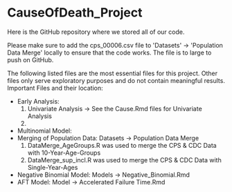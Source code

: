# CauseOfDeath_Project

Here is the GitHub repository where we stored all of our code.

Please make sure to add the cps_00006.csv file to 'Datasets' -> 'Population Data Merge' locally to ensure that the code works. The file is to large to push on GitHub.

The following listed files are the most essential files for this project. Other files only serve exploratory purposes and do not contain meaningful results.
Important Files and their location:
- Early Analysis:
  1) Univariate Analysis -> See the Cause.Rmd files for Univariate Analysis
  2) 
- Multinomial Model:
- Merging of Population Data: Datasets -> Population Data Merge
  1) DataMerge_AgeGroups.R was used to merge the CPS & CDC Data with 10-Year-Age-Groups
  2) DataMerge_sup_incl.R was used to merge the CPS & CDC Data with Single-Year-Ages
- Negative Binomial Model: Models -> Negative_Binomial.Rmd
- AFT Model: Model -> Accelerated Failure Time.Rmd

